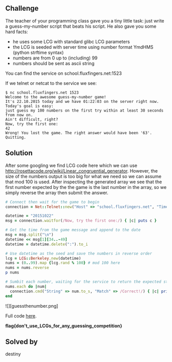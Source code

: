 ## Challenge

The teacher of your programming class gave you a tiny little task: just write a guess-my-number script that beats his script. He also gave you some hard facts:

  - he uses some LCG with standard glibc LCG parameters
  - the LCG is seeded with server time using number format YmdHMS (python strftime syntax)
  - numbers are from 0 up to (including) 99
  - numbers should be sent as ascii string

You can find the service on school.fluxfingers.net:1523

If we telnet or netcat to the service we see:

```
$ nc school.fluxfingers.net 1523
Welcome to the awesome guess-my-number game!
It's 22.10.2015 today and we have 01:22:03 on the server right now. Today's goal is easy:
just guess my 100 numbers on the first try within at least 30 seconds from now on.
Ain't difficult, right?
Now, try the first one:
42
Wrong! You lost the game. The right answer would have been '63'. Quitting.
```

## Solution

After some googling we find LCG code here which we can use http://rosettacode.org/wiki/Linear_congruential_generator. However, the size of the numbers output is too big for what we need so we can assume that mod 100 is used. After inspecting the generated array we see that the first number expected by the the game is the last number in the array, so we simply reverse the array then submit the answer.

```ruby
# Connect then wait for the game to begin
connection = Net::Telnet::new("Host" => "school.fluxfingers.net", "Timeout" => 10, "Port" => "1523")

datetime = "20151022"
msg = connection.waitfor(/Now, try the first one:/) { |c| puts c }

# Get the time from the game message and append to the date
msg = msg.split("\n")
datetime << msg[1][34..-49]
datetime = datetime.delete(":").to_i

# Use datetime as the seed and save the numbers in reverse order
lcg = LCG::Berkeley.new(datetime)
nums = (0..99).map {lcg.rand % 100} # mod 100 here
nums = nums.reverse
p nums

# Sumbit each number, waiting for the service to return the expected string before entering the next number
nums.each do |num|
  connection.cmd("String" => num.to_s, "Match" => /Correct!/) { |c| print c }
end
```

![][guessthenumber.png]

Full code [here](guessthenumber_solved.png).

**flag{don't_use_LCGs_for_any_guessing_competition}**

## Solved by
destiny
